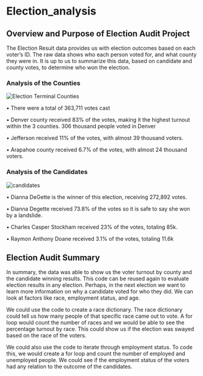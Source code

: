 # Election_analysis

## Overview and Purpose of Election Audit Project

The Election Result data provides us with election outcomes based on each voter’s ID. The raw data shows who each person voted for, and what county they were in. It is up to us to summarize this data, based on candidate and county votes, to determine who won the election. 

### Analysis of the Counties

![Election Terminal Counties](https://user-images.githubusercontent.com/88689043/132962767-5f5bdb9d-f4ea-4a27-bd1b-61010b240a25.PNG)


•	There were a total of  363,711 votes cast

•	Denver county received 83% of the votes, making it the highest turnout within the 3 counties. 306 thousand people voted in Denver

•	Jefferson received 11% of the votes, with almost 39 thousand voters.

•	Arapahoe county received 6.7% of the votes, with almost 24 thousand voters.

### Analysis of the Candidates

![candidates](https://user-images.githubusercontent.com/88689043/132962793-28ab27e9-22ea-4b3a-8ecc-b410469b61b0.PNG)

•	Dianna DeGette is the winner of this election, receiving 272,892 votes.

•	Dianna Degette received 73.8% of the votes so it is safe to say she won by a landslide.

•	Charles Casper Stockham received 23% of the votes, totaling 85k.

•	Raymon Anthony Doane received 3.1% of the votes, totaling 11.6k

## Election Audit Summary

In summary, the data was able to show us the voter turnout by county and the candidate winning results. This code can be reused again to evaluate election results in any election. Perhaps, in the next election we want to learn more information on why a candidate voted for who they did. We can look at factors like race, employment status, and age. 

We could use the code to create a race dictionary. The race dictionary could tell us how many people of that specific race came out to vote. A for loop would count the number of races and we would be able to see the percentage turnout by race. This could show us if the election was swayed based on the race of the voters. 

We could also use the code to iterate through employment status. To code this, we would create a for loop and count the number of employed and unemployed people. We could see if the employment status of the voters had any relation to the outcome of the candidates.   
